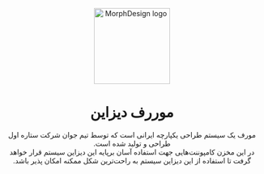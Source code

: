 <p align="center">
  <a href="http://morphdesign.io/" rel="noopener" target="_blank"><img width="150" src="http://morphdesign.io/images/morph-icon.svg" alt="MorphDesign logo"></a></p>
</p>

<h1 align="center">موررف دیزاین</h1>

<div align="center" style="direction: rtl;">
  مورف یک سیستم طراحی یکپارچه ایرانی است که توسط تیم جوان شرکت ستاره اول طراحی و تولید شده است.
  <br/>
  در این مخزن کامپوننت‌هایی جهت استفاده آسان برپایه این دیزاین سیستم قرار خواهد گرفت تا استفاده از این دیزاین سیستم به راحت‌ترین شکل ممکنه امکان پذیر باشد.
</div>
